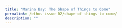 ```yaml
---
title: "Marina Bay: The Shape of Things to Come"
permalink: /ethos-issue-02/shape-of-things-to-come/
description: ""
---
```

